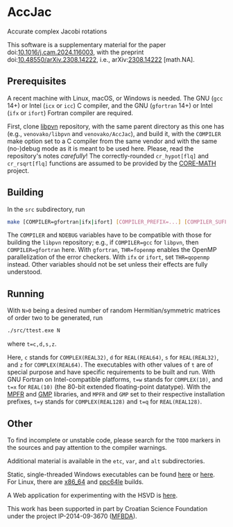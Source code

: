 # AccJac
Accurate complex Jacobi rotations

This software is a supplementary material for the paper
doi:[10.1016/j.cam.2024.116003](https://doi.org/10.1016/j.cam.2024.116003 "Accurate complex Jacobi rotations"),
with the preprint
doi:[10.48550/arXiv.2308.14222](https://doi.org/10.48550/arXiv.2308.14222 "Accurate complex Jacobi rotations"),
i.e., arXiv:[2308.14222](https://arxiv.org/abs/2308.14222 "Accurate complex Jacobi rotations") \[math.NA\].

## Prerequisites

A recent machine with Linux, macOS, or Windows is needed.
The GNU (`gcc` 14+) or Intel (`icx` or `icc`) C compiler, and the GNU (`gfortran` 14+) or Intel (`ifx` or `ifort`) Fortran compiler are required.

First, clone [libpvn](https://github.com/venovako/libpvn) repository, with the same parent directory as this one has (e.g., `venovako/libpvn` and `venovako/AccJac`), and build it, with the `COMPILER` make option set to a C compiler from the same vendor and with the same (no-)debug mode as it is meant to be used here.
Please, read the repository's notes *carefully*!
The correctly-rounded `cr_hypot[flq]` and `cr_rsqrt[flq]` functions are assumed to be provided by the [CORE-MATH](https://core-math.gitlabpages.inria.fr) project.

## Building

In the `src` subdirectory, run
```bash
make [COMPILER=gfortran|ifx|ifort] [COMPILER_PREFIX=...] [COMPILER_SUFFIX=...] [MARCH=...] [ABI=lp64|ilp64] [NDEBUG=g|0|1|2|3|...] [CUTOFF=0.8] [THR=frecursive|fopenmp] [LAPACK=...] [GMP=...] [MPFR=...] [PROFILE=...] [ANIMATE=ppe] [STATIC=...] [all|help|clean]
```

The `COMPILER` and `NDEBUG` variables have to be compatible with those for building the `libpvn` repository; e.g., if `COMPILER=gcc` for `libpvn`, then `COMPILER=gfortran` here.
With `gfortran`, `THR=fopenmp` enables the OpenMP parallelization of the error checkers.
With `ifx` or `ifort`, set `THR=qopenmp` instead.
Other variables should not be set unless their effects are fully understood.

## Running

With `N>0` being a desired number of random Hermitian/symmetric matrices of order two to be generated, run
```bash
./src/ttest.exe N
```
where `t=c,d,s,z`.

Here, `c` stands for `COMPLEX(REAL32)`, `d` for `REAL(REAL64)`, `s` for `REAL(REAL32)`, and `z` for `COMPLEX(REAL64)`.
The executables with other values of `t` are of special purpose and have specific requirements to be built and run.
With GNU Fortran on Intel-compatible platforms, `t=w` stands for `COMPLEX(10)`, and `t=x` for `REAL(10)` (the 80-bit extended floating-point datatype).
With the [MPFR](https://www.mpfr.org) and [GMP](https://gmplib.org) libraries, and `MPFR` and `GMP` set to their respective installation prefixes, `t=y` stands for `COMPLEX(REAL128)` and `t=q` for `REAL(REAL128)`.

## Other

To find incomplete or unstable code, please search for the `TODO` markers in the sources and pay attention to the compiler warnings.

Additional material is available in the `etc`, `var`, and `alt` subdirectories.

Static, single-threaded Windows executables can be found [here](https://web.math.pmf.unizg.hr/~venovako/venovako.exe) or [here](https://venovako.eu/venovako.exe).
For Linux, there are [x86_64](https://venovako.eu/x86_64) and [ppc64le](https://venovako.eu/ppc64le) builds.

A Web application for experimenting with the HSVD is [here](https://venovako.eu/AccJac/jsvdt.html).

This work has been supported in part by Croatian Science Foundation under the project IP-2014-09-3670 ([MFBDA](https://web.math.pmf.unizg.hr/mfbda/)).
